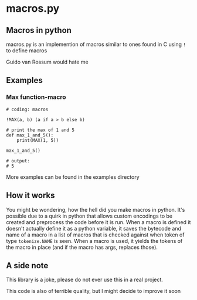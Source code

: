 # macros.py

## Macros in python

macros.py is an implemention of macros similar to ones found in C using `!` to define macros

Guido van Rossum would hate me

## Examples

### Max function-macro
```
# coding: macros

!MAX(a, b) (a if a > b else b)

# print the max of 1 and 5
def max_1_and_5():
    print(MAX(1, 5))

max_1_and_5()

# output:
# 5
```

More examples can be found in the examples directory

## How it works

You might be wondering, how the hell did you make macros in python. It's possible due to a quirk in python that allows custom encodings to be created and preprocess the code before it is run. When a macro is defined it doesn't actually define it as a python variable, it saves the bytecode and name of a macro in a list of macros that is checked against when token of type `tokenize.NAME` is seen. When a macro is used, it yields the tokens of the macro in place (and if the macro has args, replaces those).

<!--- not on PyPi yet
## Installing

To install you must run the following command:
```
py -3 -m pip install -U macros.py
```
-->


## A side note
This library is a joke, please do not ever use this in a real project.

This code is also of terrible quality, but I might decide to improve it soon
